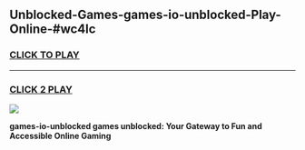 
## Unblocked-Games-games-io-unblocked-Play-Online-#wc4lc
<h3>
<a href="https://premium.freeplayer.one?title=games-io-unblocked&ref=27F">CLICK TO PLAY</a></h3>
<hr>

<h3>
<a href="https://premium.freeplayer.one?title=games-io-unblocked&ref=27F">CLICK 2 PLAY</a>
  
</h3>

<a href="https://premium.freeplayer.one?title=games-io-unblocked&ref=27F"><img src="https://clearcache.store/games.png"></a>


**games-io-unblocked games unblocked: Your Gateway to Fun and Accessible Online Gaming**
